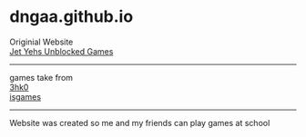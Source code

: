 # dngaa.github.io
Originial Website <br>
[Jet Yehs Unblocked Games](https://jetyehsunblocked.codehs.me/) <br><hr>

games take from <br>
[3hk0](https://github.com/3kh0/3kh0.github.io) <br>
[isgames](https://github.com/isgames/isgames.github.io
)<hr>

Website was created so me and my friends can play games at school
